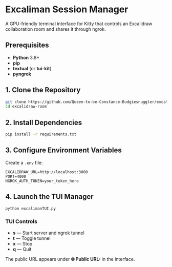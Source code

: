 # Excaliman Session Manager

A GPU-friendly terminal interface for Kitty that controls an Excalidraw collaboration room and shares it through ngrok.

## Prerequisites

- **Python** 3.8+
- **pip**
- **textual** (or **tui-kit**)
- **pyngrok**

## 1. Clone the Repository

```bash
git clone https://github.com/Queen-to-be-Constance-Budgiesnuggler/excalidraw-room.git
cd excalidraw-room
```

## 2. Install Dependencies

```bash
pip install -r requirements.txt
```

## 3. Configure Environment Variables

Create a `.env` file:

```
EXCALIDRAW_URL=http://localhost:3000
PORT=4000
NGROK_AUTH_TOKEN=your_token_here
```

## 4. Launch the TUI Manager

```bash
python excalimanTUI.py
```

### TUI Controls

- **s** — Start server and ngrok tunnel
- **t** — Toggle tunnel
- **x** — Stop
- **q** — Quit

The public URL appears under **🌐 Public URL:** in the interface.
